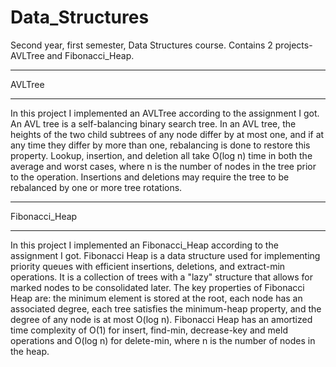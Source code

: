 # Data_Structures
Second year, first semester, Data Structures course. Contains 2 projects- AVLTree and Fibonacci_Heap. 

*******
AVLTree
*******
In this project I implemented an AVLTree according to the assignment I got. An AVL tree is a self-balancing binary search tree. In an AVL tree, the heights of the two child subtrees of any node differ by at most one, and if at any time they differ by more than one, rebalancing is done to restore this property. Lookup, insertion, and deletion all take O(log n) time in both the average and worst cases, where n is the number of nodes in the tree prior to the operation. Insertions and deletions may require the tree to be rebalanced by one or more tree rotations.

**************
Fibonacci_Heap
**************
In this project I implemented an Fibonacci_Heap according to the assignment I got. Fibonacci Heap is a data structure used for implementing priority queues with efficient insertions, deletions, and extract-min operations. It is a collection of trees with a "lazy" structure that allows for marked nodes to be consolidated later. The key properties of Fibonacci Heap are: the minimum element is stored at the root, each node has an associated degree, each tree satisfies the minimum-heap property, and the degree of any node is at most O(log n). Fibonacci Heap has an amortized time complexity of O(1) for insert, find-min, decrease-key and meld operations and O(log n) for delete-min, where n is the number of nodes in the heap. 
